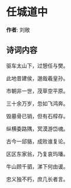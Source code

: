 # 任城道中

**作者**: 刘敞

## 诗词内容

驱车太山下，过憩任与樊。

此地昔建侯，邈哉羲皇孙。

市朝非一世，茂草空平原。

三十余万岁，忽如飞鸿奔。

毁墓骨已销，但有石椁存。

纵横委路隅，冥漠游岱魂。

古今一邱貉，成败谁复论。

区区东家翁，乃复哀玙璠。

牛山顾千驷，涕下何由谖。

忠义独不朽，庶几长者言。

